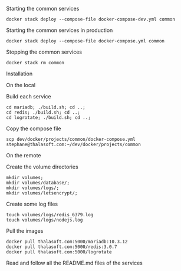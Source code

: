 Starting the common services
```  
docker stack deploy --compose-file docker-compose-dev.yml common
```

Starting the common services in production
```  
docker stack deploy --compose-file docker-compose.yml common
```

Stopping the common services
```  
docker stack rm common
```

Installation

On the local

Build each service
```
cd mariadb; ./build.sh; cd ..;
cd redis; ./build.sh; cd ..;
cd logrotate; ./build.sh; cd ..;
```

Copy the compose file
```
scp dev/docker/projects/common/docker-compose.yml stephane@thalasoft.com:~/dev/docker/projects/common
```

On the remote

Create the volume directories
```
mkdir volumes;
mkdir volumes/database/;
mkdir volumes/logs/;
mkdir volumes/letsencrypt/;
```

Create some log files
```
touch volumes/logs/redis_6379.log
touch volumes/logs/nodejs.log
```

Pull the images
```  
docker pull thalasoft.com:5000/mariadb:10.3.12
docker pull thalasoft.com:5000/redis:3.0.7
docker pull thalasoft.com:5000/logrotate
```

Read and follow all the README.md files of the services

